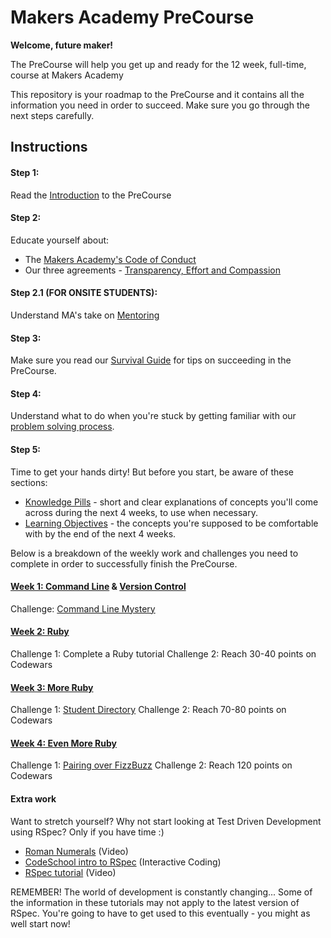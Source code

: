 # Makers Academy PreCourse

**Welcome, future maker!**

The PreCourse will help you get up and ready for the 12 week, full-time, course at Makers Academy

This repository is your roadmap to the PreCourse and it contains all the information you need in order to succeed. Make sure you go through the next steps carefully.

## Instructions

#### Step 1:
Read the [Introduction](introduction.md) to the PreCourse

#### Step 2:
Educate yourself about:
- The [Makers Academy's Code of Conduct](http://www.makersacademy.com/code-of-conduct/)
- Our three agreements - [Transparency, Effort and Compassion](tec.md)

#### Step 2.1 (FOR ONSITE STUDENTS):
Understand MA's take on [Mentoring](mentoring.md)

#### Step 3:
Make sure you read our [Survival Guide](survival_guide.md) for tips on succeeding in the PreCourse.

#### Step 4:
Understand what to do when you're stuck by getting familiar with our [problem solving process](problem_solving.md).

#### Step 5:
Time to get your hands dirty! But before you start, be aware of these sections:

- [Knowledge Pills](pills.md) - short and clear explanations of concepts you'll come across during the next 4 weeks, to use
 when necessary.
- [Learning Objectives](learning_objectives.md) - the concepts you're supposed to be comfortable with by the end of the next 4 weeks.

Below is a breakdown of the weekly work and challenges you need to complete in order to successfully finish the PreCourse.

#### [Week 1: Command Line](command_line.md) & [Version Control](version_control.md)
  Challenge: [Command Line Mystery](https://github.com/makersacademy/clmystery)

#### [Week 2: Ruby](ruby.md)
  Challenge 1: Complete a Ruby tutorial
  Challenge 2: Reach 30-40 points on Codewars

#### [Week 3: More Ruby](ruby.md)
  Challenge 1: [Student Directory](https://github.com/makersacademy/student-directory)
  Challenge 2: Reach 70-80 points on Codewars

#### [Week 4: Even More Ruby](ruby.md)
  Challenge 1: [Pairing over FizzBuzz](https://github.com/makersacademy/pre_course/blob/master/exercises/fizzbuzz.md)
  Challenge 2: Reach 120 points on Codewars

#### Extra work
Want to stretch yourself? Why not start looking at Test Driven Development using RSpec? Only if you have time :)
  - [Roman Numerals](https://www.youtube.com/watch?v=b0A6OKHtez4) (Video)
  - [CodeSchool intro to RSpec](http://rspec.codeschool.com/levels/1) (Interactive Coding)
  - [RSpec tutorial](https://www.youtube.com/watch?v=JhR9Ib1Ylb8&feature=relmfu) (Video)

REMEMBER! The world of development is constantly changing... Some of the information in these tutorials may not apply to the latest version of RSpec. You're going to have to get used to this eventually - you might as well start now!
